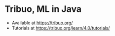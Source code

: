 # Tribuo, ML in Java
- Available at <https://tribuo.org/>
- Tutorials at <https://tribuo.org/learn/4.0/tutorials/>
